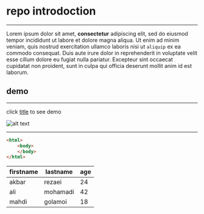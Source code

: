 # repo introdoction

---

Lorem ipsum dolor sit amet, **consectetur** adipiscing elit, sed do eiusmod tempor incididunt ut labore et dolore magna aliqua. Ut enim ad minim veniam, quis nostrud exercitation ullamco laboris nisi ut `aliquip` ex ea commodo consequat. Duis aute irure dolor in reprehenderit in voluptate velit esse cillum dolore eu fugiat nulla pariatur. Excepteur sint occaecat cupidatat non proident, sunt in culpa qui officia deserunt mollit anim id est laborum.

## demo

---

click [title](https://akbarrezaei11.github.io/contextmenu/) to see demo

![alt text](https://next1code.ir/wp-content/uploads/2023/11/github2-course-cover.jpg)

---

```html
<html>
    <body>
    </body>
</html>

```
| firstname  | lastname    |age|
| -----------| ----------- |---|
| akbar      | rezaei      |24 |
| ali        | mohamadi    |42 |
| mahdi      | golamoi     |18 |